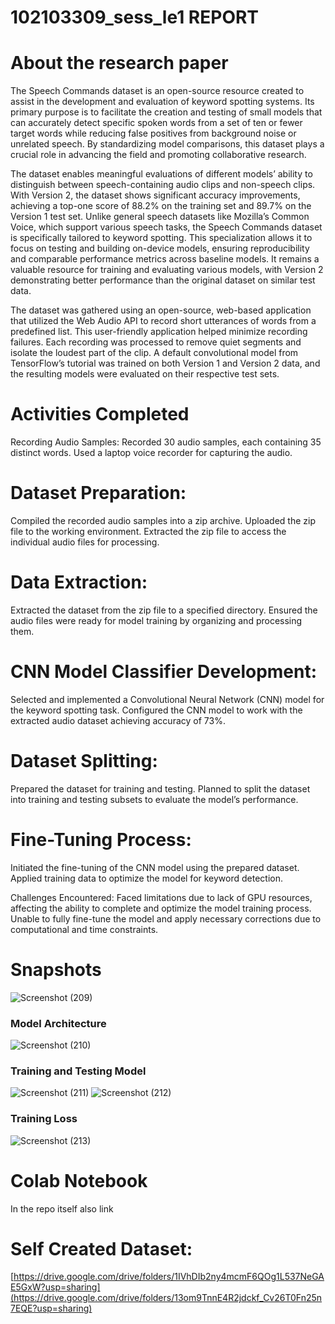 # 102103309_sess_le1 REPORT

# About the research paper

The Speech Commands dataset is an open-source resource created to assist in the development and evaluation of keyword spotting systems. Its primary purpose is to facilitate the creation and testing of small models that can accurately detect specific spoken words from a set of ten or fewer target words while reducing false positives from background noise or unrelated speech. By standardizing model comparisons, this dataset plays a crucial role in advancing the field and promoting collaborative research.

The dataset enables meaningful evaluations of different models’ ability to distinguish between speech-containing audio clips and non-speech clips. With Version 2, the dataset shows significant accuracy improvements, achieving a top-one score of 88.2% on the training set and 89.7% on the Version 1 test set. Unlike general speech datasets like Mozilla’s Common Voice, which support various speech tasks, the Speech Commands dataset is specifically tailored to keyword spotting. This specialization allows it to focus on testing and building on-device models, ensuring reproducibility and comparable performance metrics across baseline models. It remains a valuable resource for training and evaluating various models, with Version 2 demonstrating better performance than the original dataset on similar test data.

The dataset was gathered using an open-source, web-based application that utilized the Web Audio API to record short utterances of words from a predefined list. This user-friendly application helped minimize recording failures. Each recording was processed to remove quiet segments and isolate the loudest part of the clip. A default convolutional model from TensorFlow’s tutorial was trained on both Version 1 and Version 2 data, and the resulting models were evaluated on their respective test sets.

# Activities Completed
Recording Audio Samples:
Recorded 30 audio samples, each containing 35 distinct words. Used a laptop voice recorder for capturing the audio.

# Dataset Preparation:
Compiled the recorded audio samples into a zip archive. Uploaded the zip file to the working environment. Extracted the zip file to access the individual audio files for processing.

# Data Extraction:
Extracted the dataset from the zip file to a specified directory. Ensured the audio files were ready for model training by organizing and processing them.

# CNN Model Classifier Development:
Selected and implemented a Convolutional Neural Network (CNN) model for the keyword spotting task. Configured the CNN model to work with the extracted audio dataset achieving accuracy of 73%.

# Dataset Splitting:
Prepared the dataset for training and testing. Planned to split the dataset into training and testing subsets to evaluate the model’s performance.

# Fine-Tuning Process:
Initiated the fine-tuning of the CNN model using the prepared dataset. Applied training data to optimize the model for keyword detection.

Challenges Encountered:
Faced limitations due to lack of GPU resources, affecting the ability to complete and optimize the model training process. Unable to fully fine-tune the model and apply necessary corrections due to computational and time constraints.

# Snapshots
![Screenshot (209)](https://github.com/user-attachments/assets/532508c5-7fee-41f1-8689-47eacddd6563)

### Model Architecture
![Screenshot (210)](https://github.com/user-attachments/assets/4b8d0588-03d6-4bd4-8639-9babf9898190)

### Training and Testing Model
![Screenshot (211)](https://github.com/user-attachments/assets/d2bfdbc3-bdfc-49d5-a7f0-1ec90e425149)
![Screenshot (212)](https://github.com/user-attachments/assets/82de92b3-8461-4a8e-a98b-37ab3e0c7399)

### Training Loss
![Screenshot (213)](https://github.com/user-attachments/assets/cb7d1fb0-d3e7-4b83-a8c7-7d32a4fbff53)

# Colab Notebook
In the repo itself also link

# Self Created Dataset:
[https://drive.google.com/drive/folders/1IVhDIb2ny4mcmF6QOg1L537NeGAE5GxW?usp=sharing](https://drive.google.com/drive/folders/13om9TnnE4R2jdckf_Cv26T0Fn25n7EQE?usp=sharing)




